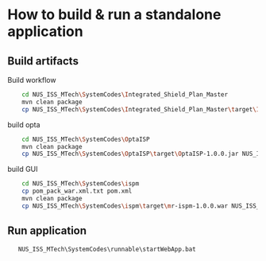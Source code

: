 # How to build & run a standalone application

## Build artifacts 
Build workflow

```bash
    cd NUS_ISS_MTech\SystemCodes\Integrated_Shield_Plan_Master
    mvn clean package 
	cp NUS_ISS_MTech\SystemCodes\Integrated_Shield_Plan_Master\target\Integrated_Shield_Plan_Master-1.0.0.jar NUS_ISS_MTech\SystemCodes\runnable\
```
build opta

```bash
    cd NUS_ISS_MTech\SystemCodes\OptaISP
    mvn clean package 
	cp NUS_ISS_MTech\SystemCodes\OptaISP\target\OptaISP-1.0.0.jar NUS_ISS_MTech\SystemCodes\runnable\
```	

build GUI

```bash
    cd NUS_ISS_MTech\SystemCodes\ispm
    cp pom_pack_war.xml.txt pom.xml
    mvn clean package 
	cp NUS_ISS_MTech\SystemCodes\ispm\target\mr-ispm-1.0.0.war NUS_ISS_MTech\SystemCodes\runnable\
```	

## Run application

```bash
   NUS_ISS_MTech\SystemCodes\runnable\startWebApp.bat
```	